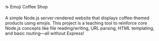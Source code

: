 ☕ Emoji Coffee Shop

A simple Node.js server-rendered website that displays coffee-themed products using emojis. This project is a teaching tool to reinforce core Node.js concepts like file reading/writing, URL parsing, HTML templating, and basic routing—all without Express!
